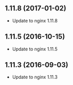 
## 1.11.8 (2017-01-02)
- Update to nginx 1.11.8

## 1.11.5 (2016-10-15)
- Update to nginx 1.11.5

## 1.11.3 (2016-09-03)
- Update to nginx 1.11.3
